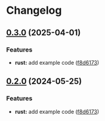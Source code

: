 # Changelog

## [0.3.0](https://github.com/carmon/release-please-monorepo-example/compare/hello_rust@v0.2.0...hello_rust@v0.3.0) (2025-04-01)


### Features

* **rust:** add example code ([f8d6173](https://github.com/carmon/release-please-monorepo-example/commit/f8d61736e63e4c1baf1d881c50556fa0ba6829d0))

## [0.2.0](https://github.com/amarjanica/release-please-monorepo-example/compare/hello_rust-v0.1.0...hello_rust@v0.2.0) (2024-05-25)


### Features

* **rust:** add example code ([f8d6173](https://github.com/amarjanica/release-please-monorepo-example/commit/f8d61736e63e4c1baf1d881c50556fa0ba6829d0))
